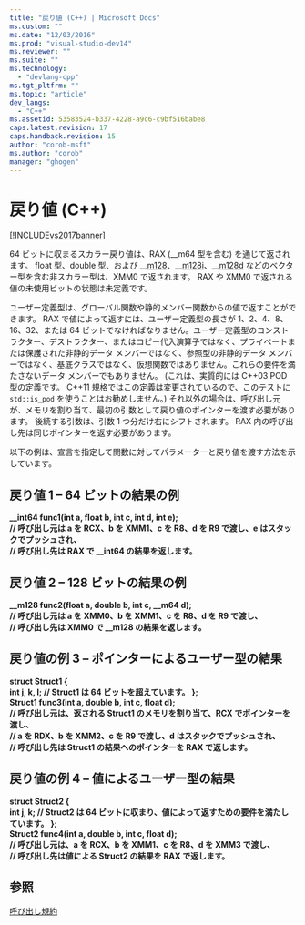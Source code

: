 ```yaml
---
title: "戻り値 (C++) | Microsoft Docs"
ms.custom: ""
ms.date: "12/03/2016"
ms.prod: "visual-studio-dev14"
ms.reviewer: ""
ms.suite: ""
ms.technology: 
  - "devlang-cpp"
ms.tgt_pltfrm: ""
ms.topic: "article"
dev_langs: 
  - "C++"
ms.assetid: 53583524-b337-4228-a9c6-c9bf516babe8
caps.latest.revision: 17
caps.handback.revision: 15
author: "corob-msft"
ms.author: "corob"
manager: "ghogen"
---
```

# 戻り値 (C++)
[!INCLUDE[vs2017banner](../assembler/inline/includes/vs2017banner.md)]

64 ビットに収まるスカラー戻り値は、RAX \(\_\_m64 型を含む\) を通じて返されます。  float 型、double 型、および [\_\_m128](../Topic/__m128.md)、[\_\_m128i](../Topic/__m128i.md)、[\_\_m128d](../cpp/m128d.md) などのベクター型を含む非スカラー型は、XMM0 で返されます。  RAX や XMM0 で返される値の未使用ビットの状態は未定義です。  
  
 ユーザー定義型は、グローバル関数や静的メンバー関数からの値で返すことができます。  RAX で値によって返すには、ユーザー定義型の長さが 1、2、4、8、16、32、または 64 ビットでなければなりません。ユーザー定義型のコンストラクター、デストラクター、またはコピー代入演算子ではなく、プライベートまたは保護された非静的データ メンバーではなく、参照型の非静的データ メンバーではなく、基底クラスではなく、仮想関数ではありません。これらの要件を満たさないデータ メンバーでもありません。  \(これは、実質的には C\+\+03 POD 型の定義です。  C\+\+11 規格ではこの定義は変更されているので、このテストに `std::is_pod` を使うことはお勧めしません。\) それ以外の場合は、呼び出し元が、メモリを割り当て、最初の引数として戻り値のポインターを渡す必要があります。  後続する引数は、引数 1 つ分だけ右にシフトされます。  RAX 内の呼び出し先は同じポインターを返す必要があります。  
  
 以下の例は、宣言を指定して関数に対してパラメーターと戻り値を渡す方法を示しています。  
  
## 戻り値 1 – 64 ビットの結果の例  
  **\_\_int64 func1\(int a, float b, int c, int d, int e\);**  
**\/\/ 呼び出し元は a を RCX、b を XMM1、c を R8、d を R9 で渡し、e はスタックでプッシュされ、**  
**\/\/ 呼び出し先は RAX で \_\_int64 の結果を返します。**   
## 戻り値 2 – 128 ビットの結果の例  
  **\_\_m128 func2\(float a, double b, int c, \_\_m64 d\);**   
**\/\/ 呼び出し元は a を XMM0、b を XMM1、c を R8、d を R9 で渡し、**  
**\/\/ 呼び出し先は XMM0 で \_\_m128 の結果を返します。**   
## 戻り値の例 3 – ポインターによるユーザー型の結果  
  **struct Struct1 {**  
 **int j, k, l;    \/\/ Struct1 は 64 ビットを超えています。  };**  
**Struct1 func3\(int a, double b, int c, float d\);**   
**\/\/ 呼び出し元は、返される Struct1 のメモリを割り当て、RCX でポインターを渡し、**  
**\/\/ a を RDX、b を XMM2、c を R9 で渡し、d はスタックでプッシュされ、**   
**\/\/ 呼び出し先は Struct1 の結果へのポインターを RAX で返します。**    
## 戻り値の例 4 – 値によるユーザー型の結果  
  **struct Struct2 {**  
 **int j, k;    \/\/ Struct2 は 64 ビットに収まり、値によって返すための要件を満たしています。  };**  
**Struct2 func4\(int a, double b, int c, float d\);**   
**\/\/ 呼び出し元は、a を RCX、b を XMM1、c を R8、d を XMM3 で渡し、**   
**\/\/ 呼び出し先は値による Struct2 の結果を RAX で返します。**    
## 参照  
 [呼び出し規約](../build/calling-convention.md)